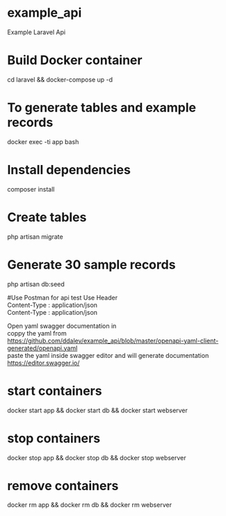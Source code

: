 # example_api
Example Laravel Api

# Build Docker container
cd laravel && 
docker-compose up -d

# To generate tables and example records
docker exec -ti app bash

# Install dependencies
composer install

# Create tables
php artisan migrate

# Generate 30 sample records
php artisan db:seed

#Use Postman for api test
Use Header  
Content-Type : application/json  
Content-Type : application/json  

Open yaml swagger documentation in  
coppy the yaml from  
https://github.com/ddalev/example_api/blob/master/openapi-yaml-client-generated/openapi.yaml  
paste the yaml inside swagger editor and will generate documentation
https://editor.swagger.io/

# start containers
docker start app &&
docker start db &&
docker start webserver

# stop containers
docker stop app &&
docker stop db &&
docker stop webserver

# remove containers
docker rm app &&
docker rm db &&
docker rm webserver